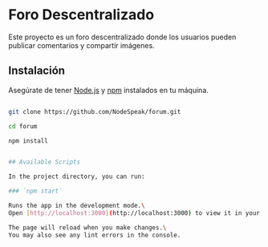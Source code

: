 # Foro Descentralizado

Este proyecto es un foro descentralizado donde los usuarios pueden publicar comentarios y compartir imágenes.

## Instalación

Asegúrate de tener [Node.js](https://nodejs.org/) y [npm](https://www.npmjs.com/) instalados en tu máquina.

```bash

git clone https://github.com/NodeSpeak/forum.git

cd forum

npm install


## Available Scripts

In the project directory, you can run:

### `npm start`

Runs the app in the development mode.\
Open [http://localhost:3000](http://localhost:3000) to view it in your browser.

The page will reload when you make changes.\
You may also see any lint errors in the console.


